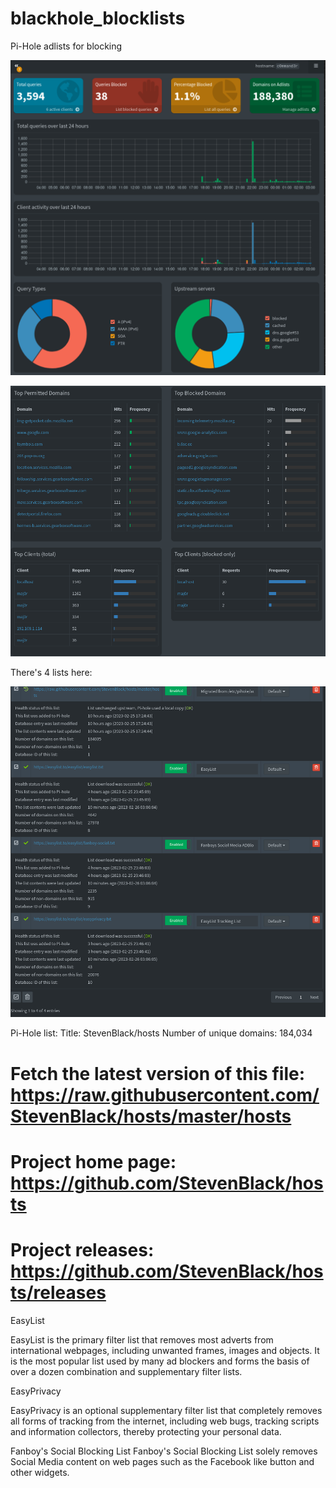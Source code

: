 # blackhole_blocklists
Pi-Hole adlists for blocking

![preview](pics/pihole1.png)

![preview](pics/pihole2.png)

There's 4 lists here:

![preview](pics/pihole3.png)

Pi-Hole list:
 Title: StevenBlack/hosts
 Number of unique domains: 184,034
# Fetch the latest version of this file: https://raw.githubusercontent.com/StevenBlack/hosts/master/hosts
# Project home page: https://github.com/StevenBlack/hosts
# Project releases: https://github.com/StevenBlack/hosts/releases

EasyList

EasyList is the primary filter list that removes most adverts from international webpages, including unwanted frames, images and objects. It is the most popular list used by many ad blockers and forms the basis of over a dozen combination and supplementary filter lists.

EasyPrivacy

EasyPrivacy is an optional supplementary filter list that completely removes all forms of tracking from the internet, including web bugs, tracking scripts and information collectors, thereby protecting your personal data.

Fanboy's Social Blocking List
Fanboy's Social Blocking List solely removes Social Media content on web pages such as the Facebook like button and other widgets.
